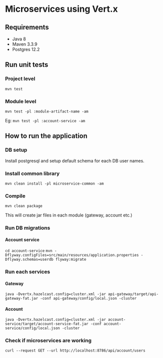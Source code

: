 # Microservices using Vert.x

## Requirements

- Java 8
- Maven 3.3.9
- Postgres 12.2

## Run unit tests

### Project level
`mvn test`

### Module level
`mvn test -pl :module-artifact-name -am`

Eg: `mvn test -pl :account-service -am`

## How to run the application

### DB setup
Install postgresql and setup default schema for each DB user names.

### Install common library
`mvn clean install -pl microservice-common -am`

### Compile
`mvn clean package`

This will create jar files in each module (gateway, account etc.)

### Run DB migrations

#### Account service
`cd account-service`
`mvn -Dflyway.configFiles=src/main/resources/application.properties -Dflyway.schemas=userdb flyway:migrate`

### Run each services

#### Gateway
`java -Dvertx.hazelcast.config=cluster.xml -jar api-gateway/target/api-gateway-fat.jar -conf api-gateway/config/local.json -cluster`

#### Account
`java -Dvertx.hazelcast.config=cluster.xml -jar account-service/target/account-service-fat.jar -conf account-service/config/local.json -cluster`

### Check if microservices are working
`curl --request GET --url http://localhost:8786/api/account/users`
